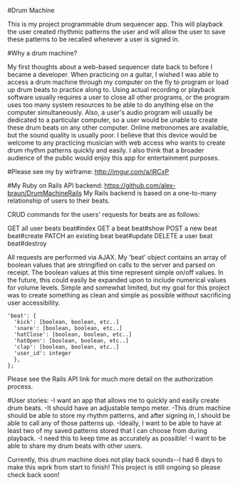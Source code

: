 #Drum Machine

This is my project programmable drum sequencer app.  This will
playback the user created rhythmic patterns the user  and will allow the
user to save these patterns to be recalled whenever a user is signed in.

#Why a drum machine?

My first thoughts about a web-based sequencer date back to before I became a
developer.  When practicing on a guitar, I wished I was able to access a drum
machine through my computer on the fly to program or load up drum beats to practice
along to.  Using actual recording or playback software usually requires a user
to close all other programs, or the program uses too many system resources to
be able to do anything else on the computer simultaneously. Also, a user's audio
program will usually be dedicated to a particular computer, so a user would be
unable to create these drum beats on any other computer.
Online metronomes are available, but the sound quality is usually poor.
I believe that this device would be welcome to any practicing musician with web
access who wants to create drum rhythm patterns quickly and easily.  I also think
that a broader audience of the public would enjoy this app for entertainment
purposes.


#Please see my by wirframe:
http://imgur.com/a/iRCxP

#My Ruby on Rails API backend:
https://github.com/alex-braun/DrumMachineRails
My Rails backend is based on a one-to-many relationship of users to their beats.

CRUD commands for the users' requests for beats are as follows:

GET all user beats      beat#index
GET a beat              beat#show
POST a new beat         beat#create
PATCH an existing beat  beat#update
DELETE a user beat      beat#destroy

All requests are performed via AJAX.
My 'beat' object contains an array of boolean values that are stringified on calls
to the server and parsed on receipt.  The boolean values at this time represent
simple on/off values.  In the future, this could easily be expanded upon to include
numerical values for volume levels.  Simple and somewhat limited, but my goal
for this project was to create something as clean and simple as possible without
sacrificing user accessibility.

```
'beat': {
  'kick': [boolean, boolean, etc..]
  'snare': [boolean, boolean, etc..]
  'hatClose': [boolean, boolean, etc..]
  'hatOpen': [boolean, boolean, etc..]
  'clap': [boolean, boolean, etc..]
  'user_id': integer
  },
};

```
Please see the Rails API link for much more detail on the authorization process.


#User stories:
-I want an app that allows me to quickly and easily create drum beats.
-It should have an adjustable tempo meter.
-This drum machine should be able to store my rhythm patterns, and after
signing in, I should be able to call any of those patterns up.
-Ideally, I want to be able to have at least two of my saved patterns stored
that I can choose from during playback.
-I need this to keep time as accurately as possible!
-I want to be able to share my drum beats with other users.

Currently, this drum machine does not play back sounds--I had 6 days to make this
wprk from start to finish!
This project is still ongoing so please check back soon!
